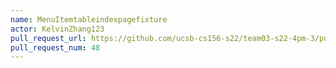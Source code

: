 ```yaml
---
name: MenuItemtableindexpagefixture
actor: KelvinZhang123
pull_request_url: https://github.com/ucsb-cs156-s22/team03-s22-4pm-3/pull/48
pull_request_num: 48
---
```

